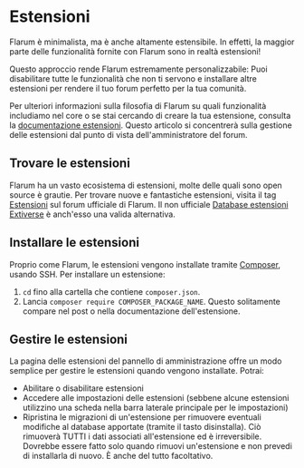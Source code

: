 # Estensioni

Flarum è minimalista, ma è anche altamente estensibile. In effetti, la maggior parte delle funzionalità fornite con Flarum sono in realtà estensioni!

Questo approccio rende Flarum estremamente personalizzabile: Puoi disabilitare tutte le funzionalità che non ti servono e installare altre estensioni per rendere il tuo forum perfetto per la tua comunità.

Per ulteriori informazioni sulla filosofia di Flarum su quali funzionalità includiamo nel core o se stai cercando di creare la tua estensione, consulta la  [documentazione estensioni](extend/README.md).
Questo articolo si concentrerà sulla gestione delle estensioni dal punto di vista dell'amministratore del forum.

## Trovare le estensioni

Flarum ha un vasto ecosistema di estensioni, molte delle quali sono open source è grautie. Per trovare nuove e fantastiche estensioni, visita il tag [Estensioni](https://discuss.flarum.org/t/extensions) sul forum ufficiale di Flarum. Il non ufficiale [Database estensioni Extiverse](https://extiverse.com/) è anch'esso una valida alternativa.

## Installare le estensioni

Proprio come Flarum, le estensioni vengono installate tramite [Composer](https://getcomposer.org), usando SSH. Per installare un estensione:

1. `cd`  fino alla cartella che contiene  `composer.json`.
2. Lancia `composer require COMPOSER_PACKAGE_NAME`. Questo solitamente compare nel post o nella documentazione dell'estensione.

## Gestire le estensioni

La pagina delle estensioni del pannello di amministrazione offre un modo semplice per gestire le estensioni quando vengono installate. Potrai:

- Abilitare o disabilitare estensioni
- Accedere alle impostazioni delle estensioni (sebbene alcune estensioni utilizzino una scheda nella barra laterale principale per le impostazioni)
- Ripristina le migrazioni di un'estensione per rimuovere eventuali modifiche al database apportate (tramite il tasto disinstalla). Ciò rimuoverà TUTTI i dati associati all'estensione ed è irreversibile. Dovrebbe essere fatto solo quando rimuovi un'estensione e non prevedi di installarla di nuovo. È anche del tutto facoltativo.
